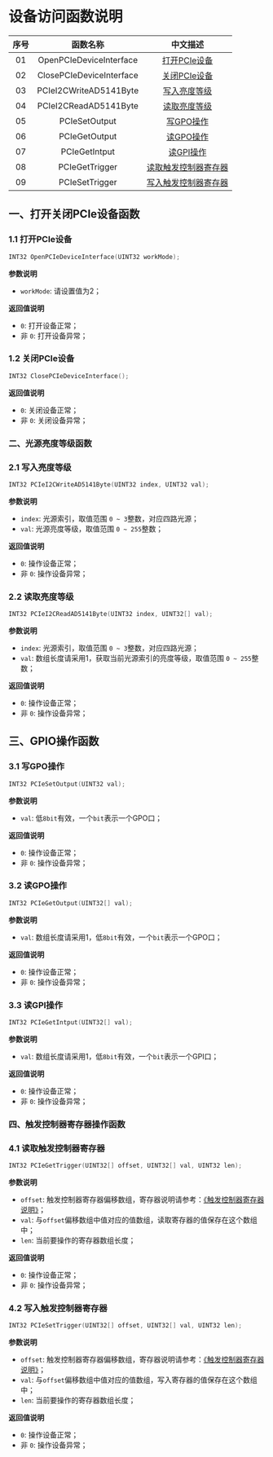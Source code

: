 # 设备访问函数说明

序号| 函数名称 | 中文描述 |
:--:|:----------:|:------------------------------------:|
01  | OpenPCIeDeviceInterface  | [打开PCIe设备](#11-打开PCIe设备) |
02  | ClosePCIeDeviceInterface | [关闭PCIe设备](#12-关闭PCIe设备) |
03  | PCIeI2CWriteAD5141Byte   | [写入亮度等级](#21-写入亮度等级) |
04  | PCIeI2CReadAD5141Byte    | [读取亮度等级](#22-读取亮度等级) |
05  | PCIeSetOutput            | [写GPO操作](#31-写GPO操作) |
06  | PCIeGetOutput            | [读GPO操作](#32-读GPO操作) |
07  | PCIeGetIntput            | [读GPI操作](#33-读GPI操作) |
08  | PCIeGetTrigger           | [读取触发控制器寄存器](#41-读取触发控制器寄存器) |
09  | PCIeSetTrigger           | [写入触发控制器寄存器](#42-写入触发控制器寄存器) |


## 一、打开关闭PCIe设备函数

### 1.1 打开PCIe设备

```C
INT32 OpenPCIeDeviceInterface(UINT32 workMode);
```

**参数说明**

* `workMode`: 请设置值为2；

**返回值说明**

* `0`: 打开设备正常；
* 非 `0`: 打开设备异常；

### 1.2 关闭PCIe设备

```C
INT32 ClosePCIeDeviceInterface();
```

**返回值说明**

* `0`: 关闭设备正常；
* 非 `0`: 关闭设备异常；

### 二、光源亮度等级函数

### 2.1 写入亮度等级

```C
INT32 PCIeI2CWriteAD5141Byte(UINT32 index, UINT32 val);
```

**参数说明**

* `index`: 光源索引，取值范围 `0 ~ 3`整数，对应四路光源；
* `val`: 光源亮度等级，取值范围 `0 ~ 255`整数；

**返回值说明**

* `0`: 操作设备正常；
* 非 `0`: 操作设备异常；

### 2.2 读取亮度等级

```C
INT32 PCIeI2CReadAD5141Byte(UINT32 index, UINT32[] val);
```

**参数说明**

* `index`: 光源索引，取值范围 `0 ~ 3`整数，对应四路光源；
* `val`: 数组长度请采用1，获取当前光源索引的亮度等级，取值范围 `0 ~ 255`整数；

**返回值说明**

* `0`: 操作设备正常；
* 非 `0`: 操作设备异常；

## 三、GPIO操作函数

### 3.1 写GPO操作

```C
INT32 PCIeSetOutput(UINT32 val);
```

**参数说明**

* `val`: 低`8bit`有效，一个`bit`表示一个GPO口；

**返回值说明**

* `0`: 操作设备正常；
* 非 `0`: 操作设备异常；

### 3.2 读GPO操作

```C
INT32 PCIeGetOutput(UINT32[] val);
```

**参数说明**

* `val`: 数组长度请采用1，低`8bit`有效，一个`bit`表示一个GPO口；

**返回值说明**

* `0`: 操作设备正常；
* 非 `0`: 操作设备异常；

### 3.3 读GPI操作

```C
INT32 PCIeGetIntput(UINT32[] val);
```

**参数说明**

* `val`: 数组长度请采用1，低`8bit`有效，一个`bit`表示一个GPI口；

**返回值说明**

* `0`: 操作设备正常；
* 非 `0`: 操作设备异常；

### 四、触发控制器寄存器操作函数

### 4.1 读取触发控制器寄存器

```C
INT32 PCIeGetTrigger(UINT32[] offset, UINT32[] val, UINT32 len);
```

**参数说明**

* `offset`: 触发控制器寄存器偏移数组，寄存器说明请参考：[《触发控制器寄存器说明》](API_REGs.md)；
* `val`: 与`offset`偏移数组中值对应的值数组，读取寄存器的值保存在这个数组中；
* `len`: 当前要操作的寄存器数组长度；

**返回值说明**

* `0`: 操作设备正常；
* 非 `0`: 操作设备异常；

### 4.2 写入触发控制器寄存器

```C
INT32 PCIeSetTrigger(UINT32[] offset, UINT32[] val, UINT32 len);
```

**参数说明**

* `offset`: 触发控制器寄存器偏移数组，寄存器说明请参考：[《触发控制器寄存器说明》](API_REGs.md)；
* `val`: 与`offset`偏移数组中值对应的值数组，写入寄存器的值保存在这个数组中；
* `len`: 当前要操作的寄存器数组长度；

**返回值说明**

* `0`: 操作设备正常；
* 非 `0`: 操作设备异常；
